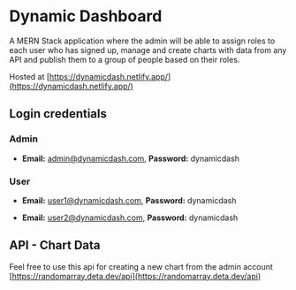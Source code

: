 # Dynamic Dashboard

A MERN Stack application where the admin will be able to assign roles to each user who has signed up, manage and create charts with data from any API and publish them to a group of people based on their roles.

Hosted at [https://dynamicdash.netlify.app/](https://dynamicdash.netlify.app/)

## Login credentials

### Admin

- **Email:** admin@dynamicdash.com, **Password:** dynamicdash

### User

- **Email:** user1@dynamicdash.com, **Password:** dynamicdash
    
- **Email:** user2@dynamicdash.com, **Password:** dynamicdash

## API - Chart Data 

Feel free to use this api for creating a new chart from the admin account
[https://randomarray.deta.dev/api](https://randomarray.deta.dev/api)
